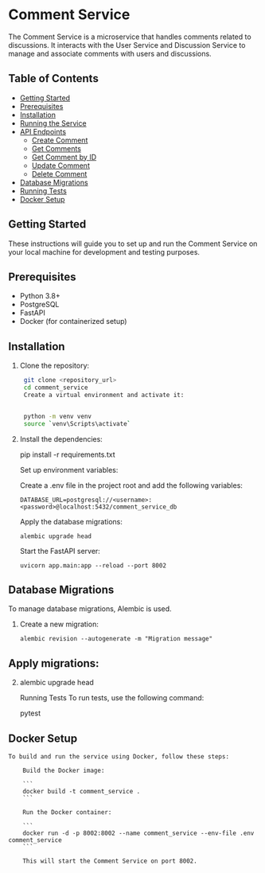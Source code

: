 # Comment Service

The Comment Service is a microservice that handles comments related to discussions. It interacts with the User Service and Discussion Service to manage and associate comments with users and discussions.

## Table of Contents

- [Getting Started](#getting-started)
- [Prerequisites](#prerequisites)
- [Installation](#installation)
- [Running the Service](#running-the-service)
- [API Endpoints](#api-endpoints)
  - [Create Comment](#create-comment)
  - [Get Comments](#get-comments)
  - [Get Comment by ID](#get-comment-by-id)
  - [Update Comment](#update-comment)
  - [Delete Comment](#delete-comment)
- [Database Migrations](#database-migrations)
- [Running Tests](#running-tests)
- [Docker Setup](#docker-setup)

## Getting Started

These instructions will guide you to set up and run the Comment Service on your local machine for development and testing purposes.

## Prerequisites

- Python 3.8+
- PostgreSQL
- FastAPI
- Docker (for containerized setup)

## Installation

1. Clone the repository:
   ```bash
    git clone <repository_url>
    cd comment_service
    Create a virtual environment and activate it:


    python -m venv venv
    source `venv\Scripts\activate`

2. Install the dependencies:


    pip install -r requirements.txt

    Set up environment variables:

    Create a .env file in the project root and add the following variables:

    ```
    DATABASE_URL=postgresql://<username>:<password>@localhost:5432/comment_service_db
    ````
  

    Apply the database migrations:
    
    ```
    alembic upgrade head
    ```

    Start the FastAPI server:

    ```
    uvicorn app.main:app --reload --port 8002
    ```


## Database Migrations
To manage database migrations, Alembic is used.

1. Create a new migration:

    ```
    alembic revision --autogenerate -m "Migration message"
    ```

## Apply migrations:


2. alembic upgrade head

    Running Tests
    To run tests, use the following command:

    pytest

## Docker Setup

    To build and run the service using Docker, follow these steps:

        Build the Docker image:

        ```        
        docker build -t comment_service .
        ```

        Run the Docker container:

        ```
        docker run -d -p 8002:8002 --name comment_service --env-file .env comment_service
        ```

        This will start the Comment Service on port 8002.